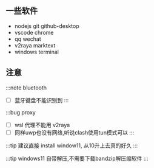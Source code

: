 ## 一些软件

* nodejs  git github-desktop
* vscode chrome
* qq wechat 
* v2raya marktext  
* windows terminal

## 注意

:::note bluetooth
- [ ] 蓝牙键盘不能识别到
:::

:::bug proxy
- [ ] wsl 代理不能用 v2raya
- [ ] 同样uwp也没有网络,听说clash使用tun模式可以
:::

:::tip
建议直接 install window11, 从10升上去真的好久
:::

:::tip
windows11 自带解压,不需要下载bandzip解压缩软件
:::